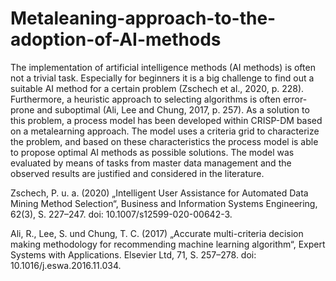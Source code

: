 # Metaleaning-approach-to-the-adoption-of-AI-methods

The implementation of artificial intelligence methods (AI methods) is often not a trivial task. Especially for beginners it is a big challenge to find out a suitable AI method for a certain problem (Zschech et al., 2020, p. 228). Furthermore, a heuristic approach to selecting algorithms is often error-prone and suboptimal (Ali, Lee and Chung, 2017, p. 257). As a solution to this problem, a process model has been developed within CRISP-DM based on a metalearning approach. The model uses a criteria grid to characterize the problem, and based on these characteristics the process model is able to propose optimal AI methods as possible solutions. The model was evaluated by means of tasks from master data management and the observed results are justified and considered in the literature.

Zschech, P. u. a. (2020) „Intelligent User Assistance for Automated Data Mining Method
Selection“, Business and Information Systems Engineering, 62(3), S. 227–247. doi:
10.1007/s12599-020-00642-3.

Ali, R., Lee, S. und Chung, T. C. (2017) „Accurate multi-criteria decision making methodology
for recommending machine learning algorithm“, Expert Systems with Applications. Elsevier Ltd,
71, S. 257–278. doi: 10.1016/j.eswa.2016.11.034.

